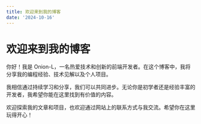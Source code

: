 ```yaml
---
title: 欢迎来到我的博客
date: '2024-10-16'
---
```


# 欢迎来到我的博客

你好！我是 Onion-L，一名热爱技术和创新的前端开发者。在这个博客中，我将分享我的编程经验、技术见解以及个人项目。

我相信通过持续学习和分享，我们可以共同进步。无论你是初学者还是经验丰富的开发者，我希望你能在这里找到有价值的内容。

欢迎探索我的文章和项目，也欢迎通过网站上的联系方式与我交流。希望你在这里玩得开心！
